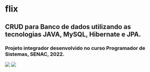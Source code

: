 # flix

## CRUD para Banco de dados utilizando as tecnologias JAVA, MySQL, Hibernate e JPA. 

### Projeto integrador desenvolvido no curso Programador de Sistemas, SENAC, 2022. 

<img src="https://img.shields.io/badge/Java-ED8B00?style=for-the-badge&logo=java&logoColor=white" />
<img src="https://img.shields.io/badge/MySQL-00000F?style=for-the-badge&logo=mysql&logoColor=white" />




